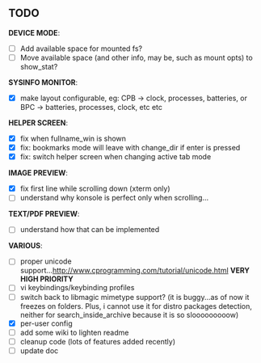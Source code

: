 ## TODO

**DEVICE MODE**:  

- [ ] Add available space for mounted fs?
- [ ] Move available space (and other info, may be, such as mount opts) to show_stat?

**SYSINFO MONITOR**:  

- [x] make layout configurable, eg: CPB -> clock, processes, batteries, or BPC -> batteries, processes, clock, etc etc

**HELPER SCREEN**:  

- [x] fix when fullname_win is shown
- [x] fix: bookmarks mode will leave with change_dir if enter is pressed
- [x] fix: switch helper screen when changing active tab mode

**IMAGE PREVIEW**:  

- [x] fix first line while scrolling down (xterm only)
- [ ] understand why konsole is perfect only when scrolling...

**TEXT/PDF PREVIEW**:  

- [ ] understand how that can be implemented

**VARIOUS**:  

- [ ] proper unicode support...http://www.cprogramming.com/tutorial/unicode.html **VERY HIGH PRIORITY**
- [ ] vi keybindings/keybinding profiles
- [ ] switch back to libmagic mimetype support? (it is buggy...as of now it freezes on folders. Plus, i cannot use it for distro packages detection, neither for search_inside_archive because it is so slooooooooow)
- [x] per-user config
- [ ] add some wiki to lighten readme
- [ ] cleanup code (lots of features added recently)
- [ ] update doc
